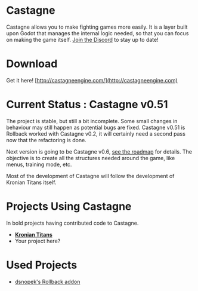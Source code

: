 # Castagne
Castagne allows you to make fighting games more easily. It is a layer built upon Godot that manages the internal logic needed, so that you can focus on making the game itself.
[Join the Discord](https://discord.gg/CWjWfC9K9T) to stay up to date!

# Download
Get it here! [http://castagneengine.com/](http://castagneengine.com)

# Current Status : Castagne v0.51
The project is stable, but still a bit incomplete. Some small changes in behaviour may still happen as potential bugs are fixed.
Castagne v0.51 is
Rollback worked with Castagne v0.2, it will certainly need a second pass now that the refactoring is done.

Next version is going to be Castagne v0.6, [see the roadmap](http://panthavma.com/articles/castagne-roadmap-v1) for details.
The objective is to create all the structures needed around the game, like menus, training mode, etc.

Most of the development of Castagne will follow the development of Kronian Titans itself.


# Projects Using Castagne
In bold projects having contributed code to Castagne.

- [**Kronian Titans**](https://oddgeargames.itch.io/kronian-titans)
- Your project here?

# Used Projects
- [dsnopek's Rollback addon](https://gitlab.com/snopek-games/godot-rollback-netcode)
